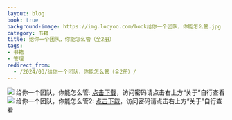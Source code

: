 ```yaml
---
layout: blog
book: true
background-image: https://img.locyoo.com/book给你一个团队，你能怎么管.jpg
category: 书籍
title: 给你一个团队，你能怎么管（全2册）
tags:
- 书籍
- 管理
redirect_from:
  - /2024/03/给你一个团队，你能怎么管（全2册）/
---
```

![](https://img.locyoo.com/book给你一个团队，你能怎么管.jpg)
给你一个团队，你能怎么管: <a name = "ref1" href="https://url18.ctfile.com/f/50983618-1063935425-1a97d5?p=3619">点击下载</a>，访问密码请点击右上方“关于”自行查看
<br>
![](https://img.locyoo.com/book给你一个团队，你能怎么管2.jpg)
给你一个团队，你能怎么管2: <a name = "ref1" href="https://url18.ctfile.com/f/50983618-1063935428-ad5b81?p=3619">点击下载</a>，访问密码请点击右上方“关于”自行查看